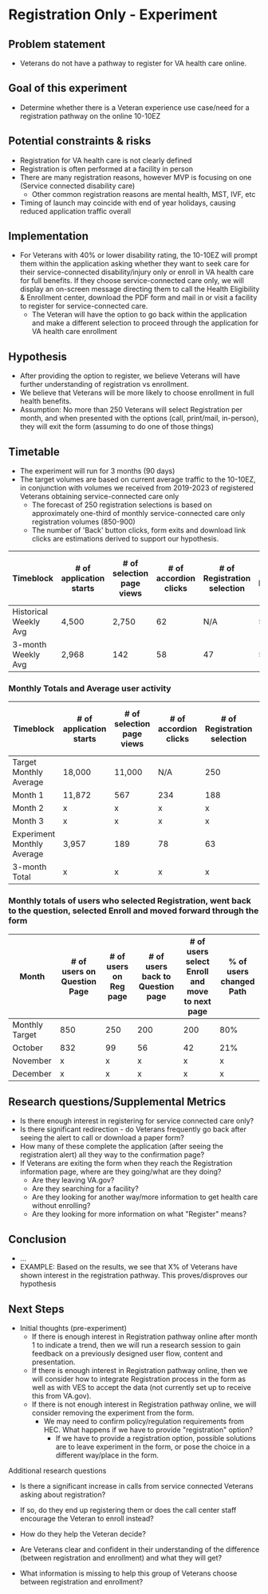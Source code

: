 # Registration Only - Experiment

## Problem statement
- Veterans do not have a pathway to register for VA health care online.

## Goal of this experiment
- Determine whether there is a Veteran experience use case/need for a registration pathway on the online 10-10EZ

## Potential constraints & risks
- Registration for VA health care is not clearly defined
- Registration is often performed at a facility in person
- There are many registration reasons, however MVP is focusing on one (Service connected disability care)
     - Other common registration reasons are mental health, MST, IVF, etc
- Timing of launch may coincide with end of year holidays, causing reduced application traffic overall


## Implementation
- For Veterans with 40% or lower disability rating, the 10-10EZ will prompt them within the application asking whether they want to seek care for their service-connected disability/injury only or enroll in VA health care for full benefits. If they choose service-connected care only, we will display an on-screen message directing them to call the Health Eligibility & Enrollment center, download the PDF form and mail in or visit a facility to register for service-connected care.
     - The Veteran will have the option to go back within the application and make a different selection to proceed through the application for VA health care enrollment


## Hypothesis
- After providing the option to register, we believe Veterans will have further understanding of registration vs enrollment.
- We believe that Veterans will be more likely to choose enrollment in full health benefits.
- Assumption: No more than 250 Veterans will select Registration per month, and when presented with the options (call, print/mail, in-person), they will exit the form (assuming to do one of those things)



## Timetable
- The experiment will run for 3 months (90 days)
- The target volumes are based on current average traffic to the 10-10EZ, in conjunction with volumes we received from 2019-2023 of registered Veterans obtaining service-connected care only
     - The forecast of 250 registration selections is based on approximately one-third of monthly service-connected care only registration volumes (850-900)
     - The number of 'Back' button clicks, form exits and download link clicks are estimations derived to support our hypothesis.

|Timeblock|# of application starts|# of selection page views|# of accordion clicks|# of Registration selection|# of 'Back' button clicks|# of form exits after Registration selection|# of clicks to download 10-10EZ form|% Register vs Enroll|% Exits after Reg|
|---------|---------------|-------------|----------|---------------|---------------|----------|----------|----------|----------|
| Historical Weekly Avg | 4,500 | 2,750 |62 | N/A | 50 |12 | 2 |2%|19%|
| 3-month Weekly Avg | 2,968 | 142 | 58 | 47 |5 | 34 | 0 |33%|72%|

### Monthly Totals and Average user activity
|Timeblock|# of application starts|# of selection page views|# of accordion clicks|# of Registration selection|# of 'Back' button clicks|# of form exits after Registration selection|# of clicks to download 10-10EZ form|% Register vs Enroll|% Exits after Reg|
|---------|---------------|-------------|----------|---------------|---------------|----------|----------|----------|----------|
|Target Monthly Average | 18,000 | 11,000 |N/A |250 | 200 |50 | 10 |29% | 20% |
|Month 1| 11,872 | 567 | 234 | 188 |20 | 135 | 0 |33%|72%|
|Month 2| x | x | x | x |x | x | x |x | x |
|Month 3| x | x | x | x |x | x | x |x | x |
|Experiment Monthly Average |3,957 | 189 | 78 | 63 |7 | 45 | 0 |33% | 72% |
|3-month Total | x | x | x | x |x | x | x |x | x |

### Monthly totals of users who selected Registration, went back to the question, selected Enroll and moved forward through the form
|Month|# of users on Question Page|# of users on Reg page|# of users back to Question page|# of users select Enroll and move to next page|% of users changed Path|
|---------|---------------|-------------|----------|---------------|---------------|
|Monthly Target|850 |250 |200 |200 |80% |
|October|832|99|56|42|21%|
|November| x |x |x |x |x |
|December| x |x |x |x |x |


## Research questions/Supplemental Metrics
- Is there enough interest in registering for service connected care only?
- Is there significant redirection - do Veterans frequently go back after seeing the alert to call or download a paper form?
- How many of these complete the application (after seeing the registration alert) all they way to the confirmation page?
- If Veterans are exiting the form when they reach the Registration information page, where are they going/what are they doing?
     - Are they leaving VA.gov?
     - Are they searching for a facility?
     - Are they looking for another way/more information to get health care without enrolling?
     - Are they looking for more information on what "Register" means?

## Conclusion
- ...
- EXAMPLE: Based on the results, we see that X% of Veterans have shown interest in the registration pathway.  This proves/disproves our hypothesis


## Next Steps
- Initial thoughts (pre-experiment)
     - If there is enough interest in Registration pathway online after month 1 to indicate a trend, then we will run a research session to gain feedback on a previously designed user flow, content and presentation.
     - If there is enough interest in Registration pathway online, then we will consider how to integrate Registration process in the form as well as with VES to accept the data (not currently set up to receive this from VA.gov).
     - If there is not enough interest in Registration pathway online, we will consider removing the experiment from the form.  
          - We may need to confirm policy/regulation requirements from HEC.  What happens if we have to provide "registration" option?
               - If we have to provide a registration option, possible solutions are to leave experiment in the form, or pose the choice in a different way/place in the form.

Additional research questions
- Is there a significant increase in calls from service connected Veterans asking about registration?
- If so, do they end up registering them or does the call center staff encourage the Veteran to enroll instead?
- How do they help the Veteran decide?

- Are Veterans clear and confident in their understanding of the difference (between registration and enrollment) and what they will get?
- What information is missing to help this group of Veterans choose between registration and enrollment?


